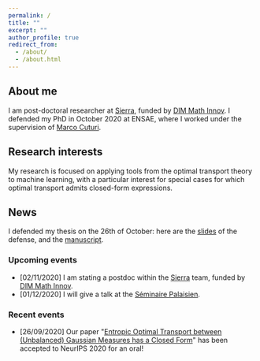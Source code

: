 ```yaml
---
permalink: /
title: ""
excerpt: ""
author_profile: true
redirect_from:
  - /about/
  - /about.html
---
```



## About me ##

I am post-doctoral researcher at [Sierra](https://www.di.ens.fr/sierra/), funded by [DIM Math Innov](https://www.dim-mathinnov.fr/en/postdoctoral-laureates-45.htm). I defended my PhD in October 2020 at ENSAE, where I worked under the supervision of [Marco Cuturi](http://marcocuturi.net).

## Research interests ##

My research is focused on applying tools from the optimal transport theory to machine learning, with a particular interest for special cases for which optimal transport admits closed-form expressions.

## News ##

I defended my thesis on the 26th of October: here are the [slides](https://borismuzellec.github.io/publications/slides_defense.pdf) of the defense, and the [manuscript](https://borismuzellec.github.io/publications/thesis_muzellec.pdf).

### Upcoming events ###
* [02/11/2020] I am stating a postdoc within the [Sierra](https://www.di.ens.fr/sierra/) team, funded by [DIM Math Innov](https://www.dim-mathinnov.fr/en/postdoctoral-laureates-45.htm).
* [01/12/2020] I will give a talk at the [Séminaire Palaisien](https://palaisien.herokuapp.com/?fbclid=IwAR0bcezohohtf__JBZoe5NCjzQ7QAEmZLfLx2hfoLcCHwdxgP8HLXvAvVQY).


### Recent events ###
* [26/09/2020] Our paper "[Entropic Optimal Transport between (Unbalanced) Gaussian Measures has a Closed Form](https://arxiv.org/abs/2006.02572)" has been accepted to NeurIPS 2020 for an oral!
